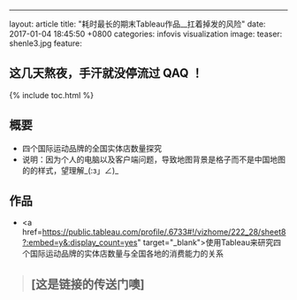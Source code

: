 ---
layout: article
title:  "耗时最长的期末Tableau作品__扛着掉发的风险"
date:   2017-01-04 18:45:50 +0800
categories: infovis visualization
image:
  teaser: shenle3.jpg
  feature: 
  
  
## 这几天熬夜，手汗就没停流过 QAQ ！

{% include toc.html %}



## 概要

- 四个国际运动品牌的全国实体店数量探究
- 说明：因为个人的电脑以及客户端问题，导致地图背景是格子而不是中国地图的的样式，望理解_(:з」∠)_

## 作品

- <a href=https://public.tableau.com/profile/.6733#!/vizhome/222_28/sheet8?:embed=y&:display_count=yes" target="_blank">使用Tableau来研究四个国际运动品牌的实体店数量与全国各地的消费能力的关系</a>

> ## [这是链接的传送门噢]

[这是链接的传送门喔]: https://public.tableau.com/profile/.6733#!/vizhome/222_28/sheet8
